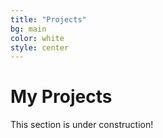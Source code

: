 ```yaml
---
title: "Projects"
bg: main
color: white
style: center
---
```


# My Projects

This section is under construction!
